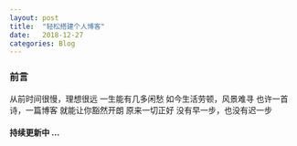 ```yaml
---
layout: post
title:  "轻松搭建个人博客"
date:   2018-12-27
categories: Blog
---
```


### 前言

从前时间很慢，理想很远
一生能有几多闲愁
如今生活劳顿，风景难寻
也许一首诗，一篇博客
就能让你豁然开朗
原来一切正好
没有早一步，也没有迟一步

#### 持续更新中 ...
